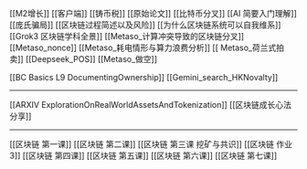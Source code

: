 [[M2增长]]
[[客户端]]
[[铸币税]]
[[原始论文]]
[[比特币分叉]]
[[AI 简要入门理解]]
[[庞氏骗局]]
[[区块链过程简述以及风险]]
[[为什么区块链系统可以自我维系]]
[[Grok3 区块链学科全景]]
[[Metaso_计算冲突导致的区块链分叉]]
[[Metaso_nonce]]
[[Metaso_耗电情形与算力浪费分析]]
[[ Metaso_荷兰式拍卖]]
[[Deepseek_POS]]
[[Metaso_做空]]

[[BC Basics L9 DocumentingOwnership]]
[[Gemini_search_HKNovalty]]

----
[[ARXIV ExplorationOnRealWorldAssetsAndTokenization]]
[[区块链成长心法分享]]

---



[[区块链 第一课]]
[[区块链 第二课]]
[[区块链 第三课 挖矿与共识]]
[[区块链 作业 3]]
[[区块链 第四课]]
[[区块链 第五课]]
[[区块链 第六课]]
[[区块链 第七课]]






